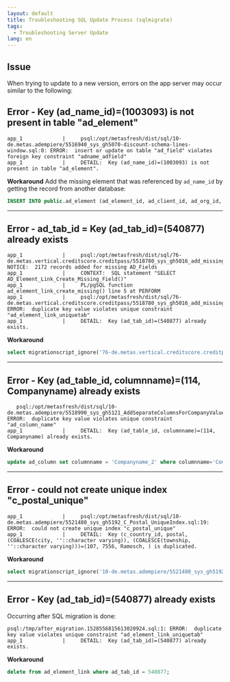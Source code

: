 ```yaml
---
layout: default
title: Troubleshooting SQL Update Process (sqlmigrate) 
tags:
  - Troubleshooting Server Update
lang: en
---
```


## Issue
When trying to update to a new version, errors on the app server may occur similar to the following:

## Error - Key (ad_name_id)=(1003093) is not present in table "ad_element"
```
app_1             |     psql:/opt/metasfresh/dist/sql/10-de.metas.adempiere/5516940_sys_gh5070-discount-schema-lines-window.sql:0: ERROR:  insert or update on table "ad_field" violates foreign key constraint "adname_adfield"
app_1             |     DETAIL:  Key (ad_name_id)=(1003093) is not present in table "ad_element".
```

**Workaround**
Add the missing element that was referenced by `ad_name_id` by getting the record from another database:

```sql
INSERT INTO public.ad_element (ad_element_id, ad_client_id, ad_org_id, isactive, created, createdby, updated, updatedby, columnname, entitytype, name, printname, description, help, po_name, po_printname, po_description, po_help, widgetsize, commitwarning, webui_namebrowse, webui_namenewbreadcrumb, webui_namenew) VALUES (1003093, 0, 0, 'Y', '2018-10-15 15:04:04.943585 +02:00', 99, '2018-10-15 15:04:04.943585 +02:00', 99, null, 'D', 'Kommentar/Hilfe', 'Kommentar/Hilfe', 'Comment or Hint', 'The Help field contains a hint, comment or help about the use of this item.', null, null, null, null, null, null, null, null, null);

```

---

## Error - ad_tab_id = Key (ad_tab_id)=(540877) already exists
```
app_1             |     psql:/opt/metasfresh/dist/sql/76-de.metas.vertical.creditscore.creditpass/5518780_sys_gh5016_add_missing_AD_Element_Link_records.sql:1: NOTICE:  2172 records added for missing AD_Fields
app_1             |     CONTEXT:  SQL statement "SELECT AD_Element_Link_Create_Missing_Field()"
app_1             |     PL/pgSQL function ad_element_link_create_missing() line 5 at PERFORM
app_1             |     psql:/opt/metasfresh/dist/sql/76-de.metas.vertical.creditscore.creditpass/5518780_sys_gh5016_add_missing_AD_Element_Link_records.sql:1: ERROR:  duplicate key value violates unique constraint "ad_element_link_uniquetab"
app_1             |     DETAIL:  Key (ad_tab_id)=(540877) already exists.

```

**Workaround**
```sql
select migrationscript_ignore('76-de.metas.vertical.creditscore.creditpass/5518780_sys_gh5016_add_missing_AD_Element_Link_records.sql')
```

---

## Error - Key (ad_table_id, columnname)=(114, Companyname) already exists
```
   psql:/opt/metasfresh/dist/sql/10-de.metas.adempiere/5518990_sys_gh5121_AddSeparateColumnsForCompanyValueAndNameAndCompanyNameFilter.sql:4: ERROR:  duplicate key value violates unique constraint "ad_column_name"
app_1             |     DETAIL:  Key (ad_table_id, columnname)=(114, Companyname) already exists.
```

**Workaround**
```sql
update ad_column set columnname = 'Companyname_2' where columnname='Companyname' and ad_table_id=114 ;

```

---

## Error - could not create unique index "c_postal_unique"
```
app_1             |     psql:/opt/metasfresh/dist/sql/10-de.metas.adempiere/5521480_sys_gh5192_C_Postal_UniqueIndex.sql:19: ERROR:  could not create unique index "c_postal_unique"
app_1             |     DETAIL:  Key (c_country_id, postal, (COALESCE(city, ''::character varying)), (COALESCE(township, ''::character varying)))=(107, 7556, Ramosch, ) is duplicated.
```

**Workaround**
```sql
select migrationscript_ignore('10-de.metas.adempiere/5521480_sys_gh5192_C_Postal_UniqueIndex.sql');
```

---

## Error - Key (ad_tab_id)=(540877) already exists
Occurring after SQL migration is done:

```
psql:/tmp/after_migration.1528556815613020924.sql:1: ERROR:  duplicate key value violates unique constraint "ad_element_link_uniquetab"
app_1             |     DETAIL:  Key (ad_tab_id)=(540877) already exists.
```

**Workaround**
```sql
delete from ad_element_link where ad_tab_id = 540877;
```

